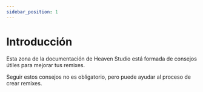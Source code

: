 ```yaml
---
sidebar_position: 1
---
```


# Introducción

Esta zona de la documentación de Heaven Studio está formada de consejos útiles para mejorar tus remixes.

Seguir estos consejos no es obligatorio, pero puede ayudar al proceso de crear remixes.
